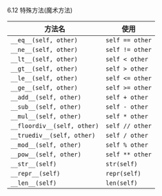 6.12 特殊方法(魔术方法)

|方法名|使用|
|----|----|
|`__eq__(self, other)`|`self == other`|
|`__ne__(self, other)`|`self != other`|
|`__lt__(self, other)`|`self < other`|
|`__gt__(self, other)`|`self > other`|
|`__le__(self, other)`|`self <= other`|
|`__ge__(self, other)`|`self >= other`|
|`__add__(self, other)`|`self + other`|
|`__sub__(self, other)`|`self - other`|
|`__mul__(self, other)`|`self * other`|
|`__floordiv__(self, other)`|`self // other`|
|`__truediv__(self, other)`|`self / other`|
|`__mod__(self, other)`|`self % other`|
|`__pow__(self, other)`|`self ** other`|
|`__str__(self)`|`str(self)`|
|`__repr__(self)`|`repr(self)`|
|`__len__(self)`|`len(self)`|